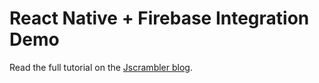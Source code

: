 # React Native + Firebase Integration Demo

Read the full tutorial on the [Jscrambler blog](https://blog.jscrambler.com/integrating-firebase-with-react-native).

